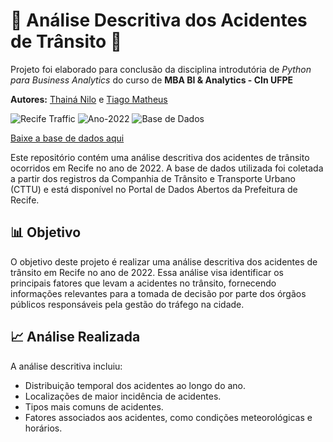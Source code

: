 # 🚗 Análise Descritiva dos Acidentes de Trânsito 🚦

Projeto foi elaborado para conclusão da disciplina introdutória de *Python para Business Analytics* do curso de **MBA BI & Analytics - CIn UFPE**

**Autores:** [Thainá Nilo](https://github.com/thain4nilo) e [Tiago Matheus](https://github.com/tmatheusouza)

![Recife Traffic](https://img.shields.io/badge/Cidade-Recife-green) ![Ano-2022](https://img.shields.io/badge/Ano-2022-blue) ![Base de Dados](https://img.shields.io/badge/Base%20de%20Dados-Prefeitura%20de%20Recife-orange)

[Baixe a base de dados aqui](http://dados.recife.pe.gov.br/dataset/acidentes-de-transito-com-e-sem-vitimas/resource/971e0228-fa9c-4a42-b360-c842b29d2f56)

Este repositório contém uma análise descritiva dos acidentes de trânsito ocorridos em Recife no ano de 2022. A base de dados utilizada foi coletada a partir dos registros da Companhia de Trânsito e Transporte Urbano (CTTU) e está disponível no Portal de Dados Abertos da Prefeitura de Recife.

## 📊 Objetivo

O objetivo deste projeto é realizar uma análise descritiva dos acidentes de trânsito em Recife no ano de 2022. Essa análise visa identificar os principais fatores que levam a acidentes no trânsito, fornecendo informações relevantes para a tomada de decisão por parte dos órgãos públicos responsáveis pela gestão do tráfego na cidade. 

## 📈 Análise Realizada

A análise descritiva incluiu:

- Distribuição temporal dos acidentes ao longo do ano.
- Localizações de maior incidência de acidentes.
- Tipos mais comuns de acidentes.
- Fatores associados aos acidentes, como condições meteorológicas e horários.
